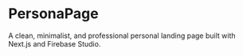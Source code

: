 # PersonaPage

A clean, minimalist, and professional personal landing page built with Next.js and Firebase Studio.